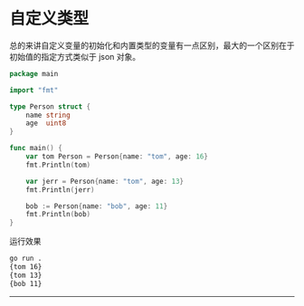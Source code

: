 # 自定义类型
总的来讲自定义变量的初始化和内置类型的变量有一点区别，最大的一个区别在于初始值的指定方式类似于 json 对象。
```go
package main

import "fmt"

type Person struct {
	name string
	age  uint8
}

func main() {
	var tom Person = Person{name: "tom", age: 16}
	fmt.Println(tom)

	var jerr = Person{name: "tom", age: 13}
	fmt.Println(jerr)

	bob := Person{name: "bob", age: 11}
	fmt.Println(bob)
}
```
运行效果
```bash
go run .
{tom 16}
{tom 13}
{bob 11}
```
---